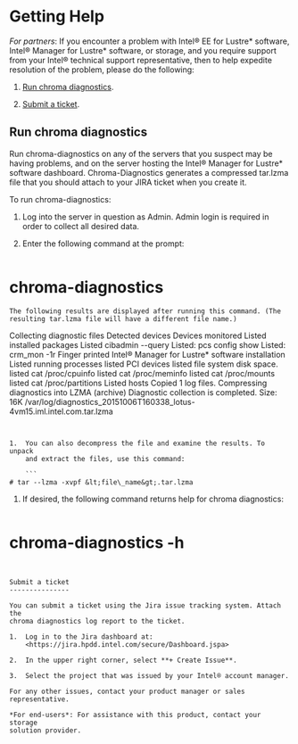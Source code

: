 # Getting Help

*For partners*: If you encounter a problem with Intel® EE for Lustre\*
software, Intel® Manager for Lustre\* software, or storage, and you
require support from your Intel® technical support representative, then
to help expedite resolution of the problem, please do the following:

1.  [Run chroma diagnostics](#run-chroma-diagnostics).

2.  [Submit a ticket](#submit-a-ticket).

Run chroma diagnostics
----------------------

Run chroma-diagnostics on any of the servers that you suspect may be
having problems, and on the server hosting the Intel® Manager for
Lustre\* software dashboard. Chroma-Diagnostics generates a compressed
tar.lzma file that you should attach to your JIRA ticket when you create
it.

To run chroma-diagnostics:

1.  Log into the server in question as Admin. Admin login is required in
    order to collect all desired data.

2.  Enter the following command at the prompt:

    ```
# chroma-diagnostics
```
The following results are displayed after running this command. (The resulting tar.lzma file will have a different file name.)
```
Collecting diagnostic files
Detected devices
Devices monitored
Listed installed packages
Listed cibadmin --query
Listed: pcs config show
Listed: crm\_mon -1r
Finger printed Intel® Manager for Lustre\* software installation
Listed running processes
listed PCI devices
listed file system disk space.
listed cat /proc/cpuinfo
listed cat /proc/meminfo
listed cat /proc/mounts
listed cat /proc/partitions
Listed hosts
Copied 1 log files.
Compressing diagnostics into LZMA (archive)
Diagnostic collection is completed.
Size: 16K
/var/log/diagnostics\_20151006T160338\_lotus-4vm15.iml.intel.com.tar.lzma
```


1.  You can also decompress the file and examine the results. To unpack
    and extract the files, use this command:

    ```
# tar --lzma -xvpf &lt;file\_name&gt;.tar.lzma
```


1.  If desired, the following command returns help for chroma
    diagnostics:

    ```
# chroma-diagnostics -h
```


Submit a ticket
---------------

You can submit a ticket using the Jira issue tracking system. Attach the
chroma diagnostics log report to the ticket.

1.  Log in to the Jira dashboard at:
    <https://jira.hpdd.intel.com/secure/Dashboard.jspa>

2.  In the upper right corner, select **+ Create Issue**.

3.  Select the project that was issued by your Intel® account manager.

For any other issues, contact your product manager or sales
representative.

*For end-users*: For assistance with this product, contact your storage
solution provider.